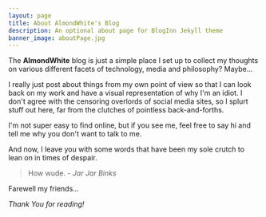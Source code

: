 ```yaml
---
layout: page
title: About AlmondWhite's Blog
description: An optional about page for BlogInn Jekyll theme
banner_image: aboutPage.jpg
---
```


The **AlmondWhite** blog is just a simple place I set up to collect my thoughts on various different facets of technology, media and philosophy? Maybe...

I really just post about things from my own point of view so that I can look back on my work and have a visual representation of why I'm an idiot. I don't agree with the censoring overlords of social media sites, so I splurt stuff out here, far from the clutches of pointless back-and-forths.

I'm not super easy to find online, but if you see me, feel free to say hi and tell me why you don't want to talk to me. 

And now, I leave you with some words that have been my sole crutch to lean on in times of despair. 

>How wude. <cite> - Jar Jar Binks</cite>

Farewell my friends... 




*Thank You for reading!*
